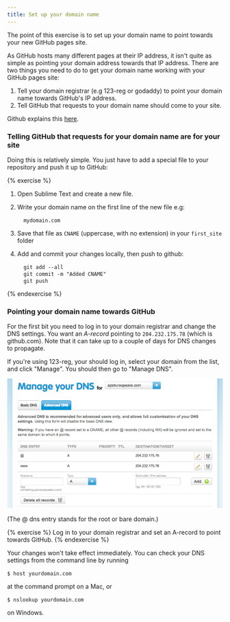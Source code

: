 ```yaml
---
title: Set up your domain name
---
```


The point of this exercise is to set up your domain name to point towards your new GitHub pages site.

As GitHub hosts many different pages at their IP address, it isn't quite as simple as pointing your domain address towards that IP address. There are two things you need to do to get your domain name working with your GitHub pages site:

1. Tell your domain registrar (e.g 123-reg or godaddy) to point your domain name towards GitHub's IP address.
2. Tell GitHub that requests to your domain name should come to your site.

Github explains this [here](https://help.github.com/articles/setting-up-a-custom-domain-with-pages).

### Telling GitHub that requests for your domain name are for your site

Doing this is relatively simple. You just have to add a special file to your repository and push it up to GitHub:

{% exercise %}
1. Open Sublime Text and create a new file.
2. Write your domain name on the first line of the new file e.g:

         mydomain.com

3. Save that file as `CNAME` (uppercase, with no extension) in your `first_site` folder
4. Add and commit your changes locally, then push to github:

         git add --all
         git commit -m "Added CNAME"
         git push

{% endexercise %}

### Pointing your domain name towards GitHub

For the first bit you need to log in to your domain registrar and change the DNS settings. You want an *A-record* pointing to `204.232.175.78` (which is github.com). Note that it can take up to a couple of days for DNS changes to propagate.

If you're using 123-reg, your should log in, select your domain from the list, and click "Manage". You should then go to "Manage DNS".

![123-reg DNS Settings](/assets/dns_settings.png)

(The @ dns entry stands for the root or bare domain.)

{% exercise %}
Log in to your domain registrar and set an A-record to point towards GitHub.
{% endexercise %}

Your changes won't take effect immediately. You can check your DNS settings from the command line by running

    $ host yourdomain.com

at the command prompt on a Mac, or

    $ nslookup yourdomain.com

on Windows.

